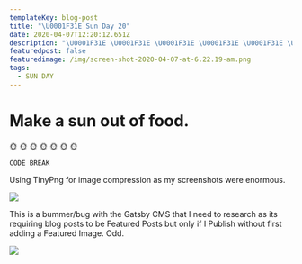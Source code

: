 ```yaml
---
templateKey: blog-post
title: "\U0001F31E Sun Day 20"
date: 2020-04-07T12:20:12.651Z
description: "\U0001F31E \U0001F31E \U0001F31E \U0001F31E \U0001F31E \U0001F31E \U0001F31E"
featuredpost: false
featuredimage: /img/screen-shot-2020-04-07-at-6.22.19-am.png
tags:
  - SUN DAY
---
```

# Make a sun out of food.

🌞 🌞 🌞 🌞 🌞 🌞 🌞 



```
CODE BREAK
```

Using TinyPng for image compression as my screenshots were enormous. 

![](/img/screen-shot-2020-04-07-at-6.23.55-am.png)

This is a bummer/bug with the Gatsby CMS that I need to research as its requiring blog posts to be Featured Posts but only if I Publish without first adding a Featured Image. Odd. 

![](/img/screen-shot-2020-04-07-at-6.26.02-am.png)